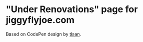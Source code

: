 # "Under Renovations" page for jiggyflyjoe.com

Based on CodePen design by [tiaan](https://codepen.io/tiaan).
